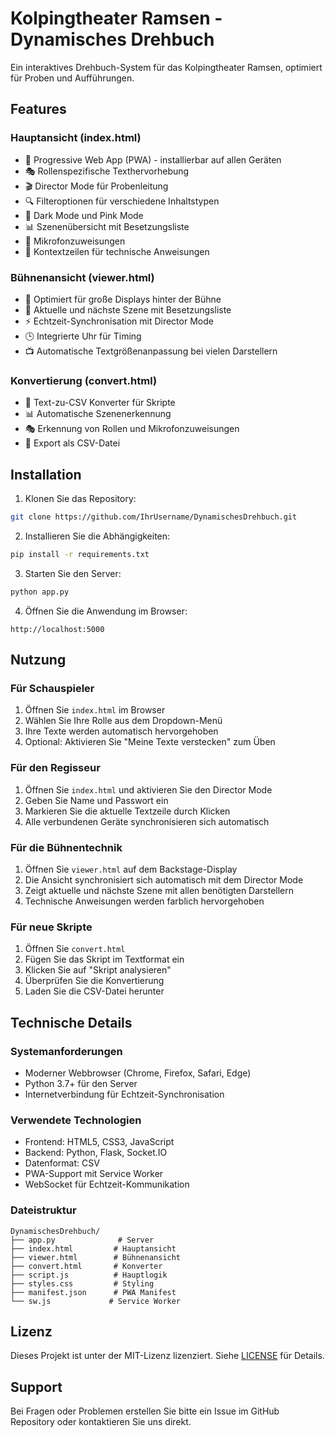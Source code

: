 # Kolpingtheater Ramsen - Dynamisches Drehbuch

Ein interaktives Drehbuch-System für das Kolpingtheater Ramsen, optimiert für Proben und Aufführungen.

## Features

### Hauptansicht (index.html)
- 📱 Progressive Web App (PWA) - installierbar auf allen Geräten
- 🎭 Rollenspezifische Texthervorhebung
- 🎬 Director Mode für Probenleitung
- 🔍 Filteroptionen für verschiedene Inhaltstypen
- 🌙 Dark Mode und Pink Mode
- 📊 Szenenübersicht mit Besetzungsliste
- 🎤 Mikrofonzuweisungen
- 📝 Kontextzeilen für technische Anweisungen

### Bühnenansicht (viewer.html)
- 🎪 Optimiert für große Displays hinter der Bühne
- 👥 Aktuelle und nächste Szene mit Besetzungsliste
- ⚡ Echtzeit-Synchronisation mit Director Mode
- 🕒 Integrierte Uhr für Timing
- 📺 Automatische Textgrößenanpassung bei vielen Darstellern

### Konvertierung (convert.html)
- 📄 Text-zu-CSV Konverter für Skripte
- 📊 Automatische Szenenerkennung
- 🎭 Erkennung von Rollen und Mikrofonzuweisungen
- 💾 Export als CSV-Datei

## Installation

1. Klonen Sie das Repository:
```bash
git clone https://github.com/IhrUsername/DynamischesDrehbuch.git
```

2. Installieren Sie die Abhängigkeiten:
```bash
pip install -r requirements.txt
```

3. Starten Sie den Server:
```bash
python app.py
```

4. Öffnen Sie die Anwendung im Browser:
```
http://localhost:5000
```

## Nutzung

### Für Schauspieler
1. Öffnen Sie `index.html` im Browser
2. Wählen Sie Ihre Rolle aus dem Dropdown-Menü
3. Ihre Texte werden automatisch hervorgehoben
4. Optional: Aktivieren Sie "Meine Texte verstecken" zum Üben

### Für den Regisseur
1. Öffnen Sie `index.html` und aktivieren Sie den Director Mode
2. Geben Sie Name und Passwort ein
3. Markieren Sie die aktuelle Textzeile durch Klicken
4. Alle verbundenen Geräte synchronisieren sich automatisch

### Für die Bühnentechnik
1. Öffnen Sie `viewer.html` auf dem Backstage-Display
2. Die Ansicht synchronisiert sich automatisch mit dem Director Mode
3. Zeigt aktuelle und nächste Szene mit allen benötigten Darstellern
4. Technische Anweisungen werden farblich hervorgehoben

### Für neue Skripte
1. Öffnen Sie `convert.html`
2. Fügen Sie das Skript im Textformat ein
3. Klicken Sie auf "Skript analysieren"
4. Überprüfen Sie die Konvertierung
5. Laden Sie die CSV-Datei herunter

## Technische Details

### Systemanforderungen
- Moderner Webbrowser (Chrome, Firefox, Safari, Edge)
- Python 3.7+ für den Server
- Internetverbindung für Echtzeit-Synchronisation

### Verwendete Technologien
- Frontend: HTML5, CSS3, JavaScript
- Backend: Python, Flask, Socket.IO
- Datenformat: CSV
- PWA-Support mit Service Worker
- WebSocket für Echtzeit-Kommunikation

### Dateistruktur
```
DynamischesDrehbuch/
├── app.py              # Server
├── index.html         # Hauptansicht
├── viewer.html        # Bühnenansicht
├── convert.html       # Konverter
├── script.js          # Hauptlogik
├── styles.css         # Styling
├── manifest.json      # PWA Manifest
└── sw.js             # Service Worker
```

## Lizenz

Dieses Projekt ist unter der MIT-Lizenz lizenziert. Siehe [LICENSE](LICENSE) für Details.

## Support

Bei Fragen oder Problemen erstellen Sie bitte ein Issue im GitHub Repository oder kontaktieren Sie uns direkt.